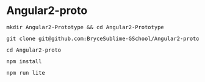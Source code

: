 # Angular2-proto

<pre>mkdir Angular2-Prototype && cd Angular2-Prototype</pre>

<pre>git clone git@github.com:BryceSublime-GSchool/Angular2-proto.git</pre>

<pre>cd Angular2-proto</pre>

<pre>npm install</pre>

<pre>npm run lite</pre>

